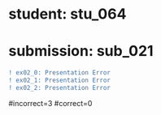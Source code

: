 # student: stu_064
# submission: sub_021

```diff
! ex02_0: Presentation Error
! ex02_1: Presentation Error
! ex02_2: Presentation Error
```
#incorrect=3
#correct=0
